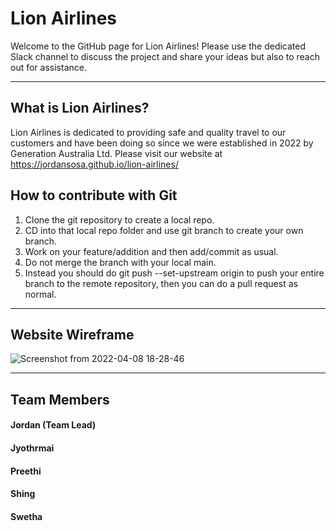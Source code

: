 # Lion Airlines
Welcome to the GitHub page for Lion Airlines! Please use the dedicated Slack channel to discuss the project and share your ideas but also to reach out for assistance.

*** 

## What is Lion Airlines?
Lion Airlines is dedicated to providing safe and quality travel to our customers and have been doing so since we were established in 2022 by Generation Australia Ltd. Please visit our website at https://jordansosa.github.io/lion-airlines/

## How to contribute with Git
1. Clone the git repository to create a local repo.
2. CD into that local repo folder and use git branch to create your own branch.
3. Work on your feature/addition and then add/commit as usual.
4. Do not merge the branch with your local main.
5. Instead you should do git push --set-upstream origin <branch> to push your entire branch to the remote repository, then you can do a pull request as normal.

***

## Website Wireframe
![Screenshot from 2022-04-08 18-28-46](https://user-images.githubusercontent.com/52322028/162397018-31d8f78a-8b23-4e87-9cdf-00c36362b4c8.png)

***

## Team Members
#### Jordan (Team Lead)
#### Jyothrmai
#### Preethi
#### Shing
#### Swetha
